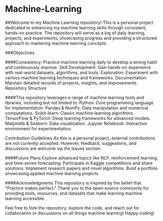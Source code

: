 # Machine-Learning

##Welcome to my Machine Learning repository! This is a personal project dedicated to enhancing my machine learning skills through consistent, hands-on practice. The repository will serve as a log of daily learning, projects, and experiments, showcasing progress and providing a structured approach to mastering machine learning concepts.

###Objectives

####Consistency: Practice machine learning daily to develop a strong habit and continuously improve.
Skill Development: Gain hands-on experience with real-world datasets, algorithms, and tools.
Exploration: Experiment with various machine learning techniques and frameworks.
Documentation: Maintain detailed records of projects, insights, and improvements.
Repository Structure

####This repository leverages a range of machine learning tools and libraries, including but not limited to:
Python: Core programming language for implementation.
Pandas & NumPy: Data manipulation and numerical computations.
Scikit-learn: Classic machine learning algorithms.
TensorFlow & PyTorch: Deep learning frameworks for advanced models.
Matplotlib & Seaborn: Data visualization.
Jupyter Notebook: Interactive environment for experimentation.

Contribution Guidelines
As this is a personal project, external contributions are not currently accepted. However, feedback, suggestions, and discussions are welcome via the Issues section.

####Future Plans
Explore advanced topics like NLP, reinforcement learning, and time-series forecasting.
Participate in Kaggle competitions and share solutions.
Implement research papers and novel algorithms.
Build a portfolio showcasing applied machine learning projects.

####Acknowledgments
This repository is inspired by the belief that "Practice makes perfect." Thank you to the open-source community for providing tools, resources, and datasets that make learning machine learning accessible.

Feel free to fork the repository, explore the code, and reach out for collaboration or discussions on all things machine learning! Happy coding!
